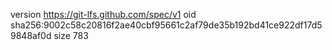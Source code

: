 version https://git-lfs.github.com/spec/v1
oid sha256:9002c58c20816f2ae40cbf95661c2af79de35b192bd41ce922df17d59848af0d
size 783
